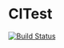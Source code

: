 # CITest
[![Build Status](https://travis-ci.com/lag945/CITest.svg?branch=main)](https://travis-ci.com/lag945/CITest)
